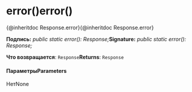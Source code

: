 # <a name="error"></a><span data-ttu-id="257d0-101">error()</span><span class="sxs-lookup"><span data-stu-id="257d0-101">error()</span></span>




<span data-ttu-id="257d0-102">{@inheritdoc Response.error}</span><span class="sxs-lookup"><span data-stu-id="257d0-102">{@inheritdoc Response.error}</span></span>

<span data-ttu-id="257d0-103">**Подпись:** _public static error(): Response;_</span><span class="sxs-lookup"><span data-stu-id="257d0-103">**Signature:** _public static error(): Response;_</span></span>

<span data-ttu-id="257d0-104">**Что возвращается**: `Response`</span><span class="sxs-lookup"><span data-stu-id="257d0-104">**Returns**: `Response`</span></span>





#### <a name="parameters"></a><span data-ttu-id="257d0-105">Параметры</span><span class="sxs-lookup"><span data-stu-id="257d0-105">Parameters</span></span>
<span data-ttu-id="257d0-106">Нет</span><span class="sxs-lookup"><span data-stu-id="257d0-106">None</span></span>


